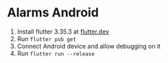 # Alarms Android

1. Install flutter 3.35.3 at [flutter.dev](https://docs.flutter.dev/get-started/install)
2. Run `flutter pub get`
3. Connect Android device and allow debugging on it
4. Run `flutter run --release`
